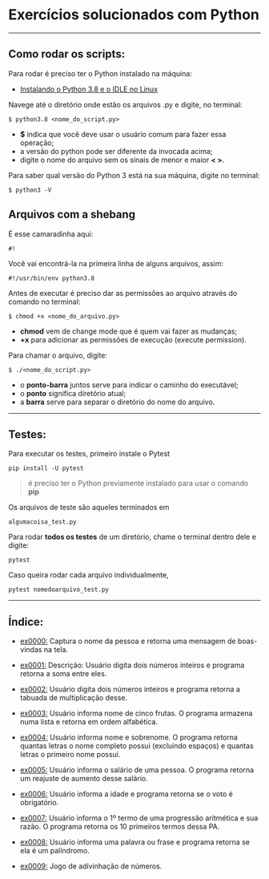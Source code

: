 # Exercícios solucionados com Python

---

## Como rodar os scripts:

Para rodar é preciso ter o Python instalado na máquina:

- [Instalando o Python 3.8 e o IDLE no Linux](https://github.com/danielle8farias/notas-estudos/blob/main/linux/p0017_instalando_python3.8.md)

Navege até o diretório onde estão os arquivos .py e digite, no terminal:

```
$ python3.8 <nome_do_script.py>
```

- **$** indica que você deve usar o usuário comum para fazer essa operação;
- a versão do python pode ser diferente da invocada acima;
- digite o nome do arquivo sem os sinais de menor e maior **< >**.

Para saber qual versão do Python 3 está na sua máquina, digite no terminal:

```
$ python3 -V
```

## Arquivos com a shebang

É esse camaradinha aqui: 

```
#!
```

Você vai encontrá-la na primeira linha de alguns arquivos, assim:

```
#!/usr/bin/env python3.8
```

Antes de executar é preciso dar as permissões ao arquivo através do comando no terminal:

```
$ chmod +x <nome_do_arquivo.py>
```

- **chmod** vem de change mode que é quem vai fazer as mudanças;
- **+x** para adicionar as permissões de execução (e*x*ecute permission).

Para chamar o arquivo, digite:

```
$ ./<nome_do_script.py>
```

- o **ponto-barra** juntos serve para indicar o caminho do executável;
- o **ponto** significa diretório atual;
- a **barra** serve para separar o diretório do nome do arquivo.


---

## Testes:

Para executar os testes, primeiro instale o Pytest

```
pip install -U pytest
```

> é preciso ter o Python previamente instalado para usar o comando **pip**

Os arquivos de teste são aqueles terminados em 

```
algumacoisa_test.py
```

Para rodar **todos os testes** de um diretório, chame o terminal dentro dele e digite:

```
pytest
```

Caso queira rodar cada arquivo individualmente,

```
pytest nomedoarquivo_test.py
```


---

## Índice:

- [ex0000:](ex0000_boas_vindas) Captura o nome da pessoa e retorna uma mensagem de boas-vindas na tela.

- [ex0001:](ex0001_soma_numeros) Descrição: Usuário digita dois números inteiros e programa retorna a soma entre eles.

- [ex0002:](ex0002_tabuada_multiplicacao) Usuário digita dois números inteiros e programa retorna a tabuada de multiplicação desse.

- [ex0003:](ex0003_lista_frutas) Usuário informa nome de cinco frutas. O programa armazena numa lista e retorna em ordem alfabética.

- [ex0004:](ex0004_conta_quantidade_caractere) Usuário informa nome e sobrenome. O programa retorna quantas letras o nome completo possui (excluindo espaços) e quantas letras o primeiro nome possui. 

- [ex0005:](ex0005_aumento_salario) Usuário informa o salário de uma pessoa. O programa retorna um reajuste de aumento desse salário.

- [ex0006:](ex0006_obrigatoriedade_voto) Usuário informa a idade e programa retorna se o voto é obrigatório.

- [ex0007:](ex0007_progressao_aritmetica) Usuário informa o 1º termo de uma progressão aritmética e sua razão. O programa retorna os 10 primeiros termos dessa PA.

- [ex0008:](ex0008_palindromo) Usuário informa uma palavra ou frase e programa retorna se ela é um palíndromo.

- [ex0009:](ex0009_adivinha_numero) Jogo de adivinhação de números.

